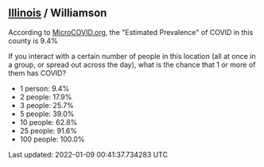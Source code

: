 
## [Illinois](/united-states/illinois) / Williamson

According to [MicroCOVID.org](http://microcovid.org),
the "Estimated Prevalence" of COVID in this county is 9.4%

If you interact with a certain number of people in this location
(all at once in a group, or spread out across the day), what is the chance that
1 or more of them has COVID?

- 1 person: 9.4%
- 2 people: 17.9%
- 3 people: 25.7%
- 5 people: 39.0%
- 10 people: 62.8%
- 25 people: 91.6%
- 100 people: 100.0%

Last updated: 2022-01-09 00:41:37.734283 UTC
